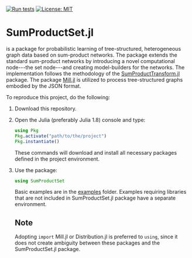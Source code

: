 [![Run tests](https://github.com/aicenter/SumProductSet.jl/actions/workflows/ci.yml/badge.svg)](https://github.com/aicenter/SumProductSet.jl/actions/workflows/ci.yml)
[![License: MIT](https://img.shields.io/badge/License-MIT-yellow.svg)](https://opensource.org/licenses/MIT)
# SumProductSet.jl

is a package for probabilistic learning of tree-structured, heterogeneous graph data based on sum-product networks. The package extends the standard sum-product networks by introducing a novel computational node---the set node---and creating model-builders for the networks. The implementation follows the methodology of the [SumProductTransform.jl](https://github.com/pevnak/SumProductTransform.jl) package. The package [Mill.jl](https://github.com/CTUAvastLab/Mill.jl) is utilized to process tree-structured graphs embodied by the JSON format.

To reproduce this project, do the following:

1. Download this repository.
2. Open the Julia (preferably Julia 1.8) console and type:
   ```julia
   using Pkg
   Pkg.activate("path/to/the/project")
   Pkg.instantiate()
   ```
   These commands will download and install all necessary packages defined in the project environment.
3. Use the package:
   ``` julia
   using SumProductSet
   
   ```
   
   Basic examples are in the [examples](https://github.com/aicenter/SumProductSet.jl/tree/dev/examples) folder. Examples requiring libraries that are
   not included in SumProductSet.jl package have a separate environment.
   
   ## Note
   Adopting `import` Mill.jl or Distribution.jl is preferred to `using`, since it does not create ambiguity between these packages and the SumProductSet.jl
   package.
